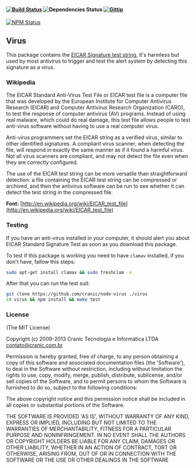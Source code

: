 #### [![Build Status](https://travis-ci.org/cranic/node-virus.png)](https://travis-ci.org/cranic/node-virus) ![Dependencies Status](https://david-dm.org/cranic/node-virus.png) [![Gittip](http://img.shields.io/gittip/cranic.png)](https://www.gittip.com/cranic)

[![NPM Status](https://nodei.co/npm/virus.png?downloads=true)](http://npmjs.org/package/virus)

## Virus

This package contains the [EICAR Signature test string](http://www.eicar.org/86-0-Intended-use.html),
it's harmless but used by most antivirus to trigger and test the alert system
by detecting this signature as a virus.

### Wikipedia

The EICAR Standard Anti-Virus Test File or EICAR test file is a computer file that
was developed by the European Institute for Computer Antivirus Research (EICAR)
and Computer Antivirus Research Organization (CARO), to test the response of
computer antivirus (AV) programs. Instead of using real malware, which could do
real damage, this test file allows people to test anti-virus software without
having to use a real computer virus.

Anti-virus programmers set the EICAR string as a verified virus, similar to
other identified signatures. A compliant virus scanner, when detecting the file,
will respond in exactly the same manner as if it found a harmful virus. Not all
virus scanners are compliant, and may not detect the file even when they are
correctly configured.

The use of the EICAR test string can be more versatile than straightforward
detection: a file containing the EICAR test string can be compressed or
archived, and then the antivirus software can be run to see whether it can
detect the test string in the compressed file.

__Font:__ [http://en.wikipedia.org/wiki/EICAR_test_file](http://en.wikipedia.org/wiki/EICAR_test_file)

### Testing

If you have an anti-virus installed in your computer, it should alert you about
EICAR Standard Signature Test as soon as you download this package.

To test if this package is working you need to have `clamav` installed, if you
don't have, fallow this steps:

```bash
sudo apt-get install clamav && sudo freshclam -v
```

After that you can run the test suit:

```bash
git clone https://github.com/cranic/node-virus ./virus
cd virus && npm install && make test
```

### License

(The MIT License)

Copyright (c) 2009-2013 Cranic Tecnologia e Informática LTDA <contato@cranic.com.br>

Permission is hereby granted, free of charge, to any person obtaining
a copy of this software and associated documentation files (the
'Software'), to deal in the Software without restriction, including
without limitation the rights to use, copy, modify, merge, publish,
distribute, sublicense, and/or sell copies of the Software, and to
permit persons to whom the Software is furnished to do so, subject to
the following conditions:

The above copyright notice and this permission notice shall be
included in all copies or substantial portions of the Software.

THE SOFTWARE IS PROVIDED 'AS IS', WITHOUT WARRANTY OF ANY KIND,
EXPRESS OR IMPLIED, INCLUDING BUT NOT LIMITED TO THE WARRANTIES OF
MERCHANTABILITY, FITNESS FOR A PARTICULAR PURPOSE AND NONINFRINGEMENT.
IN NO EVENT SHALL THE AUTHORS OR COPYRIGHT HOLDERS BE LIABLE FOR ANY
CLAIM, DAMAGES OR OTHER LIABILITY, WHETHER IN AN ACTION OF CONTRACT,
TORT OR OTHERWISE, ARISING FROM, OUT OF OR IN CONNECTION WITH THE
SOFTWARE OR THE USE OR OTHER DEALINGS IN THE SOFTWARE
